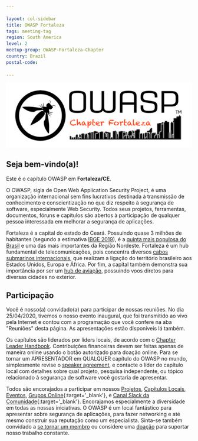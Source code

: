 ```yaml
---

layout: col-sidebar
title: OWASP Fortaleza
tags: meeting-tag
region: South America
level: 2
meetup-group: OWASP-Fortaleza-Chapter
country: Brazil
postal-code: 

---
```


![Fortaleza, CE](assets/images/Logo_OWASP_Fortaleza.png)

## Seja bem-vindo(a)!
Este é o capítulo OWASP em **Fortaleza/CE**.

O OWASP, sigla de Open Web Application Security Project, é uma organização internacional sem fins lucrativos destinada à transmissão de conhecimento e conscientização no que diz respeito à segurança de software, especialmente Web Security. Todos seus projetos, ferramentas, documentos, fóruns e capítulos são abertos à participação de qualquer pessoa interessada em melhorar a segurança de aplicações.

Fortaleza é a capital do estado do Ceará. Possuindo quase 3 milhões de habitantes (segundo a estimativa [IBGE 2019](https://cidades.ibge.gov.br/brasil/ce/fortaleza/panorama)), é a [quinta mais populosa do Brasil](https://agenciadenoticias.ibge.gov.br/agencia-sala-de-imprensa/2013-agencia-de-noticias/releases/25278-ibge-divulga-as-estimativas-da-populacao-dos-municipios-para-2019) e uma das mais importantes da Região Nordeste. Fortaleza é um hub fundamental de telecomunicações, pois concentra diversos [cabos submarinos internacionais](https://www.submarinecablemap.com/#/landing-point/fortaleza-brazil), que realizam a ligação do território brasileiro aos Estados Unidos, Europa e África. Por fim, a capital também demonstra sua importância por ser um [hub de aviação](https://www.ceara.gov.br/2019/07/25/governo-do-ceara-reunira-setores-do-turismo-em-evento-sobre-o-hub-aereo/), possuindo voos diretos para diversas cidades no exterior.

## Participação
Você é nosso(a) convidado(a) para participar de nossas reuniões. No dia 25/04/2020, tivemos o nosso evento inaugural, que foi transmitido ao vivo pela Internet e contou com a programação que você confere na aba "Reuniões" desta página. As apresentações estão disponíveis lá também.

Os capítulos são liderados por líders locais, de acordo com o [Chapter Leader Handbook](/www-policy/rules-of-procedure/chapter-handbook). Contribuições financeiras devem ser feitas apenas de maneira online usando o botão autorizado para doação online. Para se tornar um APRESENTADOR em QUALQUER capítulo do OWASP no mundo, simplesmente revise o [speaker agreement](/www-policy/speaker-agreement), e contacte o líder do capítulo local com detalhes sobre qual projeto, pesquisa independente, ou tópico relacionado à segurança de software você gostaria de apresentar.

Todos são encorajados a participar em nossos [Projetos](/projects), [Capítulos Locais](/chapters), [Eventos](/events), [Grupos Online](https://groups.google.com/a/owasp.com/){:target='_blank'}, e [Canal Slack da Comunidade](https://owasp.slack.com/){:target='_blank'}. Encorajamos especialmente a diversidade em todas as nossas iniciativas. O OWASP é um local fantástico para apresentar sobre segurança de aplicações, para fazer networking e até mesmo construir sua reputação como um especialista. Sinta-se também convidado a [se tornar um membro](/membership) ou considere uma [doação](/donate) para suportar nosso trabalho constante.

